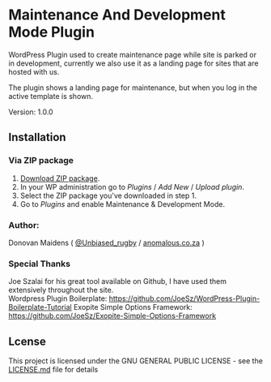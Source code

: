 # Maintenance And Development Mode Plugin
WordPress Plugin used to create maintenance page while site is parked or in development, currently we also use it as a landing page for sites that are hosted with us.

The plugin shows a landing page for maintenance, but when you log in the active template is shown.

Version: 1.0.0

## Installation

### Via ZIP package

1. [Download ZIP package](https://wpza.co.za).
2. In your WP administration go to *Plugins* / *Add New* / *Upload plugin*.
3. Select the ZIP package you've downloaded in step 1.
4. Go to *Plugins* and enable Maintenance & Development Mode.

### Author:

Donovan Maidens ( [@Unbiased_rugby](http://twitter.com/Anomalous_Bot) / [anomalous.co.za](http://anomalous.co.za) )

### Special Thanks

Joe Szalai for his great tool available on Github, I have used them extensively throughout the site.<br />
Wordpress Plugin Boilerplate:
https://github.com/JoeSz/WordPress-Plugin-Boilerplate-Tutorial
Exopite Simple Options Framework:
https://github.com/JoeSz/Exopite-Simple-Options-Framework


## Lcense

This project is licensed under the GNU GENERAL PUBLIC LICENSE - see the [LICENSE.md](LICENSE.md) file for details

